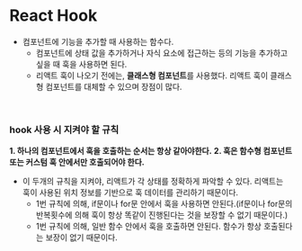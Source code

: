 # React Hook

- 컴포넌트에 기능을 추가할 때 사용하는 함수다.
  - 컴포넌트에 상태 값을 추가하거나 자식 요소에 접근하는 등의 기능을 추가하고 싶을 때 훅을 사용하면 된다.
  - 리액트 훅이 나오기 전에는, **클래스형 컴포넌트**를 사용했다. 리액트 훅이 클래스형 컴포넌트를 대체할 수 있으며 장점이 많다.

<br>

### hook 사용 시 지켜야 할 규칙

**1. 하나의 컴포넌트에서 훅을 호출하는 순서는 항상 같아야한다.**
**2. 훅은 함수형 컴포넌트 또는 커스텀 훅 안에서만 호출되어야 한다.**

- 이 두개의 규칙을 지켜야, 리액트가 각 상태를 정확하게 파악할 수 있다. 리액트는 훅이 사용된 위치 정보를 기반으로 훅 데이터를 관리하기 때문이다.
  - 1번 규칙에 의해, if문이나 for문 안에서 훅을 사용하면 안된다.(if문이나 for문의 반복횟수에 의해 훅이 항상 똑같이 진행된다는 것을 보장할 수 없기 때문이다.)
  - 1번 규칙에 의해, 일반 함수 안에서 훅을 호출하면 안된다. 함수가 항상 호출된다는 보장이 없기 때문이다.
